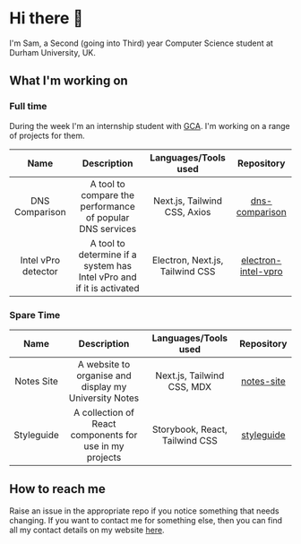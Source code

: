 # Hi there 👋

I'm Sam, a Second (going into Third) year Computer Science student at Durham University, UK.

## What I'm working on

### Full time

During the week I'm an internship student with [GCA](https://www.globalcyberalliance.org/). I'm working on a range of projects for them.

|        Name         |                              Description                              |      Languages/Tools used       |                                 Repository                                 |
| :-----------------: | :-------------------------------------------------------------------: | :-----------------------------: | :------------------------------------------------------------------------: |
|   DNS Comparison    |       A tool to compare the performance of popular DNS services       |  Next.js, Tailwind CSS, Axios   |      [dns-comparison](https://github.com/samrobbins85/dns-comparison)      |
| Intel vPro detector | A tool to determine if a system has Intel vPro and if it is activated | Electron, Next.js, Tailwind CSS | [electron-intel-vpro](https://github.com/samrobbins85/electron-intel-vpro) |

### Spare Time

|    Name    |                       Description                       |      Languages/Tools used      |                        Repository                        |
| :--------: | :-----------------------------------------------------: | :----------------------------: | :------------------------------------------------------: |
| Notes Site |  A website to organise and display my University Notes  |   Next.js, Tailwind CSS, MDX   | [notes-site](https://github.com/samrobbins85/notes-site) |
| Styleguide | A collection of React components for use in my projects | Storybook, React, Tailwind CSS | [styleguide](https://github.com/samrobbins85/styleguide) |

## How to reach me

Raise an issue in the appropriate repo if you notice something that needs changing. If you want to contact me for something else, then you can find all my contact details on my website [here](https://samrobbins.uk).
